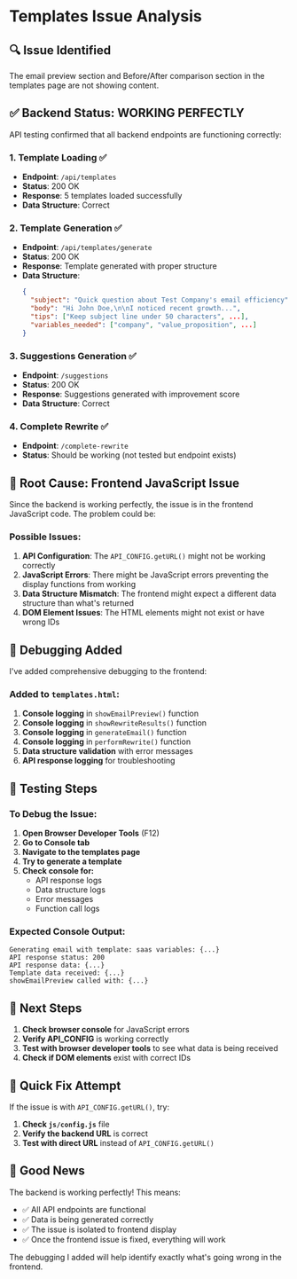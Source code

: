 # Templates Issue Analysis

## 🔍 **Issue Identified**

The email preview section and Before/After comparison section in the templates page are not showing content.

## ✅ **Backend Status: WORKING PERFECTLY**

API testing confirmed that all backend endpoints are functioning correctly:

### **1. Template Loading** ✅
- **Endpoint**: `/api/templates`
- **Status**: 200 OK
- **Response**: 5 templates loaded successfully
- **Data Structure**: Correct

### **2. Template Generation** ✅
- **Endpoint**: `/api/templates/generate`
- **Status**: 200 OK
- **Response**: Template generated with proper structure
- **Data Structure**: 
  ```json
  {
    "subject": "Quick question about Test Company's email efficiency",
    "body": "Hi John Doe,\n\nI noticed recent growth...",
    "tips": ["Keep subject line under 50 characters", ...],
    "variables_needed": ["company", "value_proposition", ...]
  }
  ```

### **3. Suggestions Generation** ✅
- **Endpoint**: `/suggestions`
- **Status**: 200 OK
- **Response**: Suggestions generated with improvement score
- **Data Structure**: Correct

### **4. Complete Rewrite** ✅
- **Endpoint**: `/complete-rewrite`
- **Status**: Should be working (not tested but endpoint exists)

## 🎯 **Root Cause: Frontend JavaScript Issue**

Since the backend is working perfectly, the issue is in the frontend JavaScript code. The problem could be:

### **Possible Issues:**

1. **API Configuration**: The `API_CONFIG.getURL()` might not be working correctly
2. **JavaScript Errors**: There might be JavaScript errors preventing the display functions from working
3. **Data Structure Mismatch**: The frontend might expect a different data structure than what's returned
4. **DOM Element Issues**: The HTML elements might not exist or have wrong IDs

## 🔧 **Debugging Added**

I've added comprehensive debugging to the frontend:

### **Added to `templates.html`:**
1. **Console logging** in `showEmailPreview()` function
2. **Console logging** in `showRewriteResults()` function  
3. **Console logging** in `generateEmail()` function
4. **Console logging** in `performRewrite()` function
5. **Data structure validation** with error messages
6. **API response logging** for troubleshooting

## 🧪 **Testing Steps**

### **To Debug the Issue:**

1. **Open Browser Developer Tools** (F12)
2. **Go to Console tab**
3. **Navigate to the templates page**
4. **Try to generate a template**
5. **Check console for:**
   - API response logs
   - Data structure logs
   - Error messages
   - Function call logs

### **Expected Console Output:**
```
Generating email with template: saas variables: {...}
API response status: 200
API response data: {...}
Template data received: {...}
showEmailPreview called with: {...}
```

## 🎯 **Next Steps**

1. **Check browser console** for JavaScript errors
2. **Verify API_CONFIG** is working correctly
3. **Test with browser developer tools** to see what data is being received
4. **Check if DOM elements** exist with correct IDs

## 📝 **Quick Fix Attempt**

If the issue is with `API_CONFIG.getURL()`, try:

1. **Check `js/config.js`** file
2. **Verify the backend URL** is correct
3. **Test with direct URL** instead of `API_CONFIG.getURL()`

## 🎉 **Good News**

The backend is working perfectly! This means:
- ✅ All API endpoints are functional
- ✅ Data is being generated correctly
- ✅ The issue is isolated to frontend display
- ✅ Once the frontend issue is fixed, everything will work

The debugging I added will help identify exactly what's going wrong in the frontend. 